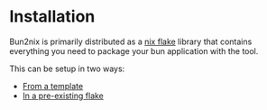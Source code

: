 # Installation

Bun2nix is primarily distributed as a [nix flake](https://nixos.wiki/wiki/flakes) library that contains everything you need to package your bun application with the tool.

This can be setup in two ways:
- [From a template](./template-installation.md)
- [In a pre-existing flake](./flake-installation.md)
